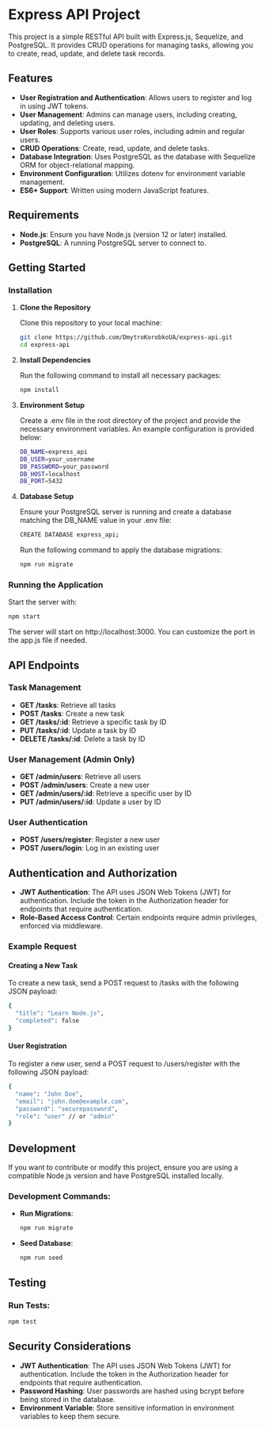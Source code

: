 # Express API Project

This project is a simple RESTful API built with Express.js, Sequelize, and PostgreSQL. It provides CRUD operations for managing tasks, allowing you to create, read, update, and delete task records.

## Features

- **User Registration and Authentication**: Allows users to register and log in using JWT tokens.
- **User Management**: Admins can manage users, including creating, updating, and deleting users.
- **User Roles**: Supports various user roles, including admin and regular users.
- **CRUD Operations**: Create, read, update, and delete tasks.
- **Database Integration**: Uses PostgreSQL as the database with Sequelize ORM for object-relational mapping.
- **Environment Configuration**: Utilizes dotenv for environment variable management.
- **ES6+ Support**: Written using modern JavaScript features.

## Requirements

- **Node.js**: Ensure you have Node.js (version 12 or later) installed.
- **PostgreSQL**: A running PostgreSQL server to connect to.

## Getting Started

### Installation

1. **Clone the Repository**

   Clone this repository to your local machine:

   ```bash
   git clone https://github.com/DmytroKorobkoUA/express-api.git
   cd express-api
   ```
   
2. **Install Dependencies**

   Run the following command to install all necessary packages:

   ```bash
   npm install
   ```
   
3. **Environment Setup**

   Create a .env file in the root directory of the project and provide the necessary environment variables. An example configuration is provided below:

   ```bash
   DB_NAME=express_api
   DB_USER=your_username
   DB_PASSWORD=your_password
   DB_HOST=localhost
   DB_PORT=5432
   ```
   
4. **Database Setup**

   Ensure your PostgreSQL server is running and create a database matching the DB_NAME value in your .env file:

   ```bash
   CREATE DATABASE express_api;
   ```
   
   Run the following command to apply the database migrations:
   ```bash
   npm run migrate
   ```

### Running the Application

Start the server with:

   ```bash
   npm start
   ```

The server will start on http://localhost:3000. You can customize the port in the app.js file if needed.

## API Endpoints

### Task Management

- **GET /tasks**: Retrieve all tasks
- **POST /tasks**: Create a new task
- **GET /tasks/:id**:  Retrieve a specific task by ID
- **PUT /tasks/:id**: Update a task by ID
- **DELETE /tasks/:id**: Delete a task by ID

### User Management (Admin Only)

- **GET /admin/users**: Retrieve all users
- **POST /admin/users**: Create a new user
- **GET /admin/users/:id**:  Retrieve a specific user by ID
- **PUT /admin/users/:id**: Update a user by ID

### User Authentication

- **POST /users/register**: Register a new user
- **POST /users/login**: Log in an existing user

## Authentication and Authorization

- **JWT Authentication**: The API uses JSON Web Tokens (JWT) for authentication. Include the token in the Authorization header for endpoints that require authentication.
- **Role-Based Access Control**: Certain endpoints require admin privileges, enforced via middleware.

### Example Request

#### Creating a New Task

To create a new task, send a POST request to /tasks with the following JSON payload:

   ```bash
   {
     "title": "Learn Node.js",
     "completed": false
   }
   ```

#### User Registration

To register a new user, send a POST request to /users/register with the following JSON payload:

   ```bash
   {
     "name": "John Doe",
     "email": "john.doe@example.com",
     "password": "securepassword",
     "role": "user" // or "admin"
   }
   ```

## Development

If you want to contribute or modify this project, ensure you are using a compatible Node.js version and have PostgreSQL installed locally.

### Development Commands:

- **Run Migrations**:
   ```bash
   npm run migrate
   ```
  
- **Seed Database**:
   ```bash
   npm run seed
   ```

## Testing

### Run Tests:
   ```bash
   npm test
   ```

## Security Considerations

- **JWT Authentication**: The API uses JSON Web Tokens (JWT) for authentication. Include the token in the Authorization header for endpoints that require authentication.
- **Password Hashing**: User passwords are hashed using bcrypt before being stored in the database.
- **Environment Variable**: Store sensitive information in environment variables to keep them secure.
  
